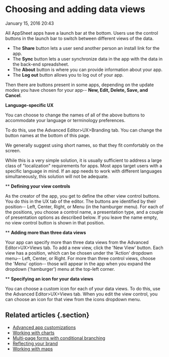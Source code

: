 #  Choosing and adding data views


January 15, 2016 20:43

All AppSheet apps have a launch bar at the bottom. Users use the control
buttons in the launch bar to switch between different views of the data.

  * The **Share** button lets a user send another person an install link for the app.
  * The **Sync** button lets a user synchronize data in the app with the data in the back-end spreadsheet.
  * The **About** button is where you can provide information about your app. 
  * The **Log out** button allows you to log out of your app.

Then there are buttons present in some apps, depending on the update modes you
have chosen for your app-- **New, Edit, Delete, Save, **and** Cancel**.



**Language-specific UX**

You can choose to change the names of all of the above buttons to accommodate
your language or terminology preferences.

To do this, use the Advanced Editor>UX>Branding tab. You can change the button
names at the bottom of this page.

We generally suggest using short names, so that they fit comfortably on the
screen.

While this is a very simple solution, it is usually sufficient to address a
large class of "localization" requirements for apps. Most apps target users
with a specific language in mind. If an app needs to work with different
languages simultaneously, this solution will not be adequate.  
  

** **Defining your view controls**  
  
As the creator of the app, you get to define the other view control buttons.
You do this in the UX tab of the editor. The buttons are identified by their
position-- Left, Center, Right, or Menu (in the hamburger menu). For each of
the positions, you choose a control name, a presentation type, and a couple of
presentation options as described below. If you leave the name empty, no view
control button is shown in that position.  


** **Adding more than three data views**

Your app can specify more than three data views from the Advanced
Editor>UX>Views tab. To add a new view, click the 'New View' button. Each view
has a position, which can be chosen under the 'Action' dropdown menu-- Left,
Center, or Right. For more than three control views, choose the 'Menu'
option-- those will appear in the app when you expand the dropdown
('hamburger') menu at the top-left corner.  
  

** **Specifying an icon for your data views**

You can choose a custom icon for each of your data views. To do this, use the
Advanced Editor>UX>Views tab. When you edit the view control, you can choose
an icon for that view from the icons dropdown menu.

  
## Related articles {.section}

  * [Advanced app customizations](Advanced-app-customizations.md)
  * [Working with charts](Working-with-charts.md)
  * [Multi-page forms with conditional branching](Multi-page-forms-with-conditional-branching.md)
  * [Reflecting your brand](Reflecting-your-brand.md)
  * [Working with maps](Working-with-maps.md)

